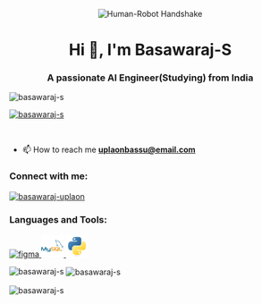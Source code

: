 <p align="center">
  <img src=""https://img.freepik.com/free-photo/robot-handshake-human-background-futuristic-digital-age_53876-129770.jpg?t=st=1726169238~exp=1726172838~hmac=6feabd8b801f95862b7b9194f7424c9df080687bd6379d101b54732053727759&w=826"" alt="Human-Robot Handshake" width="400"/>
</p>
<h1 align="center">Hi 👋, I'm Basawaraj-S</h1>
<h3 align="center">A passionate AI Engineer(Studying) from India</h3>

<p align="left"> <img src="https://komarev.com/ghpvc/?username=basawaraj-s&label=Profile%20views&color=0e75b6&style=flat" alt="basawaraj-s" /> </p>

<p align="left"> <a href="https://github.com/ryo-ma/github-profile-trophy"><img src="https://github-profile-trophy.vercel.app/?username=basawaraj-s" alt="basawaraj-s" /></a> </p>

<p align="left"> <a href="https://twitter.com/" target="blank"><img src="https://img.shields.io/twitter/follow/?logo=twitter&style=for-the-badge" alt="" /></a> </p>

- 📫 How to reach me **uplaonbassu@email.com**

<h3 align="left">Connect with me:</h3>
<p align="left">
<a href="https://linkedin.com/in/basawaraj-uplaon" target="blank"><img align="center" src="https://raw.githubusercontent.com/rahuldkjain/github-profile-readme-generator/master/src/images/icons/Social/linked-in-alt.svg" alt="basawaraj-uplaon" height="30" width="40" /></a>
</p>

<h3 align="left">Languages and Tools:</h3>
<p align="left"> <a href="https://www.figma.com/" target="_blank" rel="noreferrer"> <img src="https://www.vectorlogo.zone/logos/figma/figma-icon.svg" alt="figma" width="40" height="40"/> </a> <a href="https://www.mysql.com/" target="_blank" rel="noreferrer"> <img src="https://raw.githubusercontent.com/devicons/devicon/master/icons/mysql/mysql-original-wordmark.svg" alt="mysql" width="40" height="40"/> </a> <a href="https://www.python.org" target="_blank" rel="noreferrer"> <img src="https://raw.githubusercontent.com/devicons/devicon/master/icons/python/python-original.svg" alt="python" width="40" height="40"/> </a> </p>

<p><img align="left" src="https://github-readme-stats.vercel.app/api/top-langs?username=basawaraj-s&show_icons=true&locale=en&layout=compact" alt="basawaraj-s" /></p>

<p>&nbsp;<img align="center" src="https://github-readme-stats.vercel.app/api?username=basawaraj-s&show_icons=true&locale=en" alt="basawaraj-s" /></p>

<p><img align="center" src="https://github-readme-streak-stats.herokuapp.com/?user=basawaraj-s&" alt="basawaraj-s" /></p>
